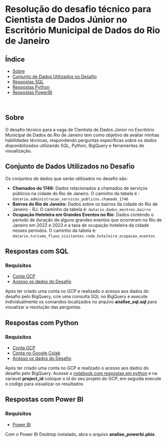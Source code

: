 # Resolução do desafio técnico para Cientista de Dados Júnior no Escritório Municipal de Dados do Rio de Janeiro

## Índice

- [Sobre](#about)
- [Conjunto de Dados Utilizados no Desafio](#dataset)
- [Respostas SQL](#runsql)
- [Respostas Python](#runpython)
- [Respostas PowerBI](#runpowerbi)
<br>

## Sobre <a name = "about"></a>


O desafio técnico para a vaga de Cientista de Dados Júnior no Escritório Municipal de Dados do Rio de Janeiro tem como objetivo de avaliar minhas habilidades técnicas, respondendo perguntas específicas sobre os dados disponibilizados utilizando SQL, Python, BigQuery e ferramentas de visualização.

## Conjunto de Dados Utilizados no Desafio<a name = "dataset"></a>

Os conjuntos de dados que serão utilizados no desafio são:

- **Chamados do 1746:** Dados relacionados a chamados de serviços públicos na cidade do Rio de Janeiro. O caminho da tabela é : `datario.administracao_servicos_publicos.chamado_1746`
- **Bairros do Rio de Janeiro:** Dados sobre os bairros da cidade do Rio de Janeiro - RJ. O caminho da tabela é: `datario.dados_mestres.bairro`
- **Ocupação Hoteleira em Grandes Eventos no Rio**: Dados contendo o período de duração de alguns grandes eventos que ocorreram no Rio de Janeiro em 2022 e 2023 e a taxa de ocupação hoteleira da cidade nesses períodos. O caminho da tabela é: `datario.turismo_fluxo_visitantes.rede_hoteleira_ocupacao_eventos`

## Respostas com SQL <a name = "runsql"></a>

### Requisitos
- <a href="https://docs.dados.rio/tutoriais/como-acessar-dados/#como-criar-uma-conta-na-gcp">Conta GCP</a>
- <a href="https://docs.dados.rio/tutoriais/como-acessar-dados">Acesso os dados do Desafio</a>


Após ter criado uma conta no GCP e realizado o acesso aos dados do desafio pelo BigQuery, crie uma consulta SQL no BigQuery e execute individualmente os comandos localizados no arquivo <b>analise_sql.sql</b> para visualizar a resolução das perguntas.

## Respostas com Python <a name = "runpython"></a>

### Requisitos
- <a href="https://colab.research.google.com/notebooks/welcome.ipynb?hl=pt-BR">Conta GCP</a>
- <a href="https://docs.dados.rio/tutoriais/como-acessar-dados/#como-criar-uma-conta-na-gcp">Conta no Google Colab</a>
- <a href="https://docs.dados.rio/tutoriais/como-acessar-dados">Acesso os dados do Desafio</a>

Após ter criado uma conta no GCP e realizado o acesso aos dados do desafio pelo BigQuery. Acesse o <a href="https://colab.research.google.com/drive/16ykds_61hR0fAIWZ_psdz8wnKWwEh9_s?usp=sharing">notebook com respostas em python</a> e na variavel <b>project_id</b> coloque o id do seu projeto do GCP, em seguida execute o codigo para visualizar os resultados.

## Respostas com Power BI <a name = "runpowerbi"></a>

### Requisitos

- <a href="https://www.microsoft.com/pt-br/download/details.aspx?id=58494">Power BI</a>

Com o Power BI Desktop instalado, abra o arquivo <b>analise_powerbi.pbix</b>.